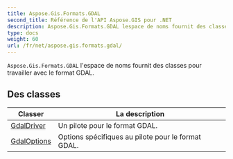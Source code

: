 ```yaml
---
title: Aspose.Gis.Formats.GDAL
second_title: Référence de l'API Aspose.GIS pour .NET
description: Aspose.Gis.Formats.GDAL lespace de noms fournit des classes pour travailler avec le format GDAL.
type: docs
weight: 60
url: /fr/net/aspose.gis.formats.gdal/
---
```

`Aspose.Gis.Formats.GDAL` l'espace de noms fournit des classes pour travailler avec le format GDAL.

## Des classes

| Classer | La description |
| --- | --- |
| [GdalDriver](./gdaldriver/) | Un pilote pour le format GDAL. |
| [GdalOptions](./gdaloptions/) | Options spécifiques au pilote pour le format GDAL. |


